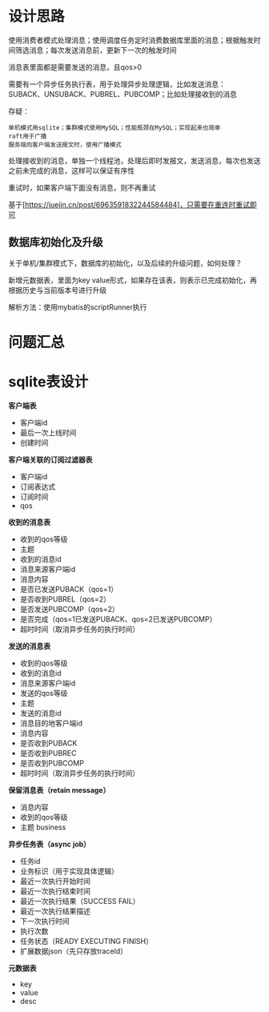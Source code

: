 # 设计思路
使用消费者模式处理消息；使用调度任务定时消费数据库里面的消息；根据触发时间筛选消息；每次发送消息前，更新下一次的触发时间

消息表里面都是需要发送的消息，且qos>0

需要有一个异步任务执行表，用于处理异步处理逻辑，比如发送消息：SUBACK、UNSUBACK、PUBREL、PUBCOMP；比如处理接收到的消息


存疑：

    单机模式用sqlite；集群模式使用MySQL；性能瓶颈在MySQL；实现起来也简单
    raft用于广播
    服务端向客户端发送报文时，使用广播模式

处理接收到的消息，单独一个线程池，处理后即时发报文，发送消息，每次也发送之前未完成的消息，这样可以保证有序性

重试时，如果客户端下面没有消息，则不再重试


基于[https://juejin.cn/post/6963591832244584484]，只需要在重连时重试即可


## 数据库初始化及升级
关于单机/集群模式下，数据库的初始化，以及后续的升级问题，如何处理？

新增元数据表，里面为key value形式，如果存在该表，则表示已完成初始化，再根据历史与当前版本号进行升级

解析方法：使用mybatis的scriptRunner执行

# 问题汇总


# sqlite表设计
**客户端表**
- 客户端id
- 最后一次上线时间
- 创建时间

**客户端关联的订阅过滤器表**
- 客户端id
- 订阅表达式
- 订阅时间
- qos

**收到的消息表**
- 收到的qos等级
- 主题
- 收到的消息id
- 消息来源客户端id
- 消息内容
- 是否已发送PUBACK（qos=1）
- 是否收到PUBREL（qos=2）
- 是否发送PUBCOMP（qos=2）
- 是否完成（qos=1已发送PUBACK、qos=2已发送PUBCOMP）
- 超时时间（取消异步任务的执行时间）

**发送的消息表**
- 收到的qos等级
- 收到的消息id
- 消息来源客户端id
- 发送的qos等级
- 主题
- 发送的消息id
- 消息目的地客户端id
- 消息内容
- 是否收到PUBACK
- 是否收到PUBREC
- 是否收到PUBCOMP
- 超时时间（取消异步任务的执行时间）

**保留消息表（retain message）**
- 消息内容
- 收到的qos等级
- 主题
business

**异步任务表（async job）**
- 任务id
- 业务标识（用于实现具体逻辑）
- 最近一次执行开始时间
- 最近一次执行结束时间
- 最近一次执行结果（SUCCESS FAIL）
- 最近一次执行结果描述
- 下一次执行时间
- 执行次数
- 任务状态（READY EXECUTING FINISH）
- 扩展数据json（先只存放traceId）

**元数据表**
- key
- value
- desc